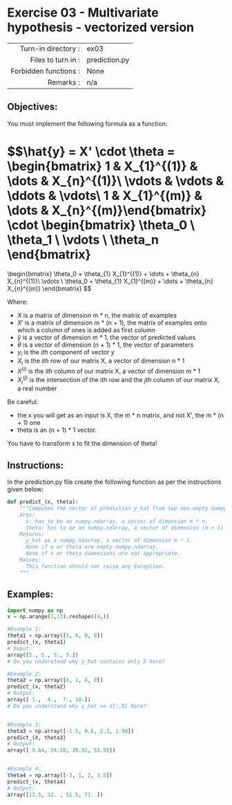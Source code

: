 # Exercise 03 - Multivariate hypothesis - vectorized version

|                         |                    |
| -----------------------:| ------------------ |
|   Turn-in directory :   |  ex03              |
|   Files to turn in :    |  prediction.py     |
|   Forbidden functions : |  None              |
|   Remarks :             |  n/a               |

## Objectives:
You must implement the following formula as a function:  

$$\hat{y} = X' \cdot \theta = 
\begin{bmatrix} 
1 & X_{1}^{(1)} & \dots & X_{n}^{(1)}\\
\vdots & \vdots & \ddots & \vdots\\
1 & X_{1}^{(m)} & \dots &  X_{n}^{(m)}\end{bmatrix}
\cdot
\begin{bmatrix}
\theta_0 \\ 
\theta_1 \\
\vdots \\
\theta_n
\end{bmatrix} 
= 
\begin{bmatrix} 
\theta_0 + \theta_{1} X_{1}^{(1)} + \dots + \theta_{n} X_{n}^{(1)}\\ 
\vdots \\ 
\theta_0 + \theta_{1} X_{1}^{(m)} + \dots + \theta_{n} X_{n}^{(m)}
\end{bmatrix} $$

Where:
- $X$ is a matrix of dimension m * n, the matrix of examples
- $X'$ is a matrix of dimension m * (n + 1), the matrix of examples onto which a column of ones is added as first column
- $\hat{y}$ is a vector of dimension m * 1, the vector of predicted values
- $\theta$ is a vector of dimension (n + 1) * 1, the vector of parameters
- $y_i$ is the *ith* component of vector $y$
- $X_i$ is the *ith* row of our matrix X, a vector of dimension n * 1
- $X^{(i)}$ is the *ith* column of our matrix X, a vector of dimension m * 1
- $X_i^{(j)}$ is the intersection of the *ith* row and the *jth* column of our matrix X, a real number


Be careful: 
- the x you will get as an input is X, the m * n matrix, and not X', the m * (n + 1) one 
- theta is an (n + 1) * 1 vector. 

You have to transform x to fit the dimension of theta!


## Instructions:
In the prediction.py file create the following function as per the instructions given below:
```python
def predict_(x, theta):
    """Computes the vector of prediction y_hat from two non-empty numpy.ndarray.
    Args:
      x: has to be an numpy.ndarray, a vector of dimension m * n.
      theta: has to be an numpy.ndarray, a vector of dimension (n + 1) * 1.
    Returns:
      y_hat as a numpy.ndarray, a vector of dimension m * 1.
      None if x or theta are empty numpy.ndarray.
      None if x or theta dimensions are not appropriate.
    Raises:
      This function should not raise any Exception.
    """
```

## Examples:
```python
import numpy as np
x = np.arange(1,13).reshape((4,))

#Example 1:
theta1 = np.array([5, 0, 0, 0])
predict_(x, theta1)
# Ouput:
array([5., 5., 5., 5.])
# Do you understand why y_hat contains only 5 here?  

#Example 2:
theta2 = np.array([0, 1, 0, 0])
predict_(x, theta2)
# Output:
array([ 1.,  4.,  7., 10.])
# Do you understand why y_hat == x[:,0] here?  


#Example 3:
theta3 = np.array([-1.5, 0.6, 2.3, 1.98])
predict_(X, theta3)
# Output:
array([ 9.64, 24.28, 38.92, 53.56])


#Example 4:
theta4 = np.array([-3, 1, 2, 3.5])
predict_(x, theta4)
# Output:
array([12.5, 32. , 51.5, 71. ])
```